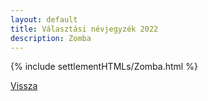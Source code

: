 ```yaml
---
layout: default
title: Választási névjegyzék 2022
description: Zomba
---
```


{% include settlementHTMLs/Zomba.html %}

[Vissza](./)
